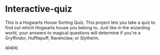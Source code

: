 # Interactive-quiz
This is a Hogwarts House Sorting Quiz.
This project lets you take a quiz to find out which Hogwarts house you belong to. Just like in the wizarding world, your answers to magical questions will determine if you're a Gryffindor, Hufflepuff, Ravenclaw, or Slytherin.

ajiajiaj